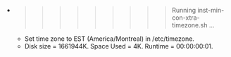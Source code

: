 * >>>>>>>>> Running inst-min-con-xtra-timezone.sh ...
  * Set time zone to EST (America/Montreal) in /etc/timezone.
  * Disk size = 1661944K. Space Used = 4K. Runtime = 00:00:00:01.
